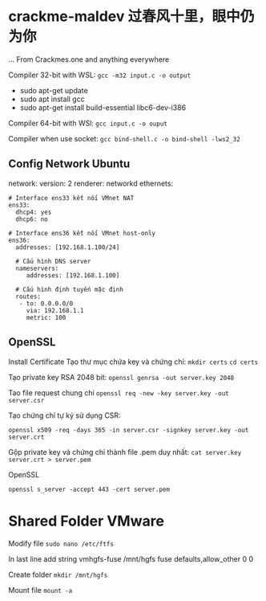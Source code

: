 # crackme-maldev 过春风十里，眼中仍为你

 ... From Crackmes.one and anything everywhere

Compiler 32-bit with WSL: `gcc -m32 input.c -o output`

- sudo apt-get update
- sudo apt install gcc
- sudo apt-get install build-essential libc6-dev-i386

Compiler 64-bit with WSl: `gcc input.c -o ouput`

Compiler when use socket: `gcc bind-shell.c -o bind-shell -lws2_32`

## Config Network Ubuntu

 network:
  version: 2
  renderer: networkd
  ethernets:

    # Interface ens33 kết nối VMnet NAT
    ens33:
      dhcp4: yes
      dhcp6: no

    # Interface ens36 kết nối VMnet host-only 
    ens36:
      addresses: [192.168.1.100/24]

      # Cấu hình DNS server
      nameservers:
         addresses: [192.168.1.100]

      # Cấu hình định tuyến mặc định
      routes:
       - to: 0.0.0.0/0
         via: 192.168.1.1
         metric: 100

## OpenSSL

Install Certificate
Tạo thư mục chứa key và chứng chỉ:
  `mkdir certs`
  `cd certs`
  
Tạo private key RSA 2048 bit:
  `openssl genrsa -out server.key 2048`

Tao file request chung chi
  `openssl req -new -key server.key -out server.csr`

Tạo chứng chỉ tự ký sử dụng CSR:

  `openssl x509 -req -days 365 -in server.csr -signkey server.key -out server.crt`

Gộp private key và chứng chỉ thành file .pem duy nhất:
  `cat server.key server.crt > server.pem`

OpenSSL

  `openssl s_server -accept 443 -cert server.pem`

# Shared Folder VMware

Modify file
    `sudo nano /etc/ftfs`

In last line add string
    vmhgfs-fuse    /mnt/hgfs    fuse    defaults,allow_other    0    0

Create folder
    `mkdir /mnt/hgfs`

Mount file
    `mount -a `